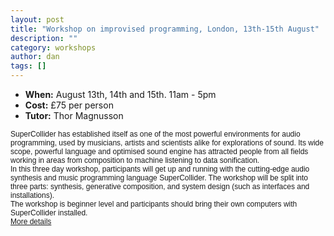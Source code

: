 ```yaml
---
layout: post
title: "Workshop on improvised programming, London, 13th-15th August"
description: ""
category: workshops
author: dan
tags: []
---
```

<ul>
<li><strong>When:</strong> August 13th, 14th and 15th. 11am - 5pm</li>
<li><strong>Cost:</strong> £75 per person</li>
<li><strong>Tutor:</strong> Thor Magnusson</li>
</ul>
<div style="margin-right: 0px; margin-bottom: 0px; margin-left: 0px; font: 12px Helvetica;">SuperCollider has established itself as one of  the most powerful environments for audio programming, used by musicians,  artists and scientists alike for explorations of sound. Its wide scope,  powerful language and optimised sound engine has attracted people from  all fields working in areas from composition to machine listening to  data sonification.</div>
<div style="margin-right: 0px; margin-bottom: 0px; margin-left: 0px; font: 12px Helvetica;"></div>
<div style="margin-right: 0px; margin-bottom: 0px; margin-left: 0px; font: 12px Helvetica;">In this three day workshop, participants will get  up and running with the cutting-edge audio synthesis and music  programming language SuperCollider. The workshop will be split into  three parts: synthesis, generative composition, and system design (such  as interfaces and installations).</div>
<div style="margin-right: 0px; margin-bottom: 0px; margin-left: 0px; font: 12px Helvetica;"></div>
<div style="margin-right: 0px; margin-bottom: 0px; margin-left: 0px; font: 12px Helvetica;">The workshop is beginner level and participants  should bring their own computers with SuperCollider installed.</div>
<div style="margin-right: 0px; margin-bottom: 0px; margin-left: 0px; font: 12px Helvetica;"></div>
<div style="margin-right: 0px; margin-bottom: 0px; margin-left: 0px; font: 12px Helvetica;"><a href="http://www.crealab.info/digitalab/?p=412">More details</a></div>

